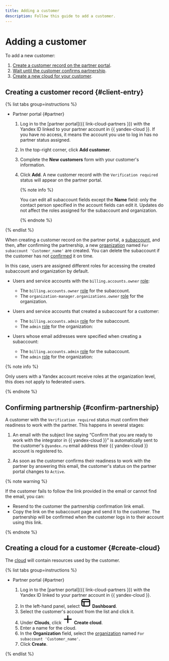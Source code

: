 ```yaml
---
title: Adding a customer
description: Follow this guide to add a customer.
---
```


# Adding a customer

To add a new customer:

1. [Create a customer record on the partner portal](#client-entry).
1. [Wait until the customer confirms partnership](#confirm-partnership).
1. [Create a new cloud for your customer](#create-cloud).

## Creating a customer record {#client-entry}

{% list tabs group=instructions %}

- Partner portal {#partner}

  1. Log in to the [partner portal]({{ link-cloud-partners }}) with the Yandex ID linked to your partner account in {{ yandex-cloud }}. If you have no access, it means the account you use to log in has no partner status assigned.
  1. In the top-right corner, click **Add customer**.
  1. Complete the **New customers** form with your customer's information.
  1. Click **Add**. A new customer record with the `Verification required` status will appear on the partner portal.

     {% note info %}

     You can edit all subaccount fields except the **Name** field: only the contact person specified in the account fields can edit it. Updates do not affect the roles assigned for the subaccount and organization.

     {% endnote %}

{% endlist %}

When creating a customer record on the partner portal, a [subaccount](../terms.md#sub-account), and then, after confirming the partnership, a new [organization](../../organization/) named `For subaccount 'Customer_name'` are created. You can delete the subaccount if the customer has not [confirmed](#confirm-partnership) it on time.

In this case, users are assigned different roles for accessing the created subaccount and organization by default.

* Users and service accounts with the `billing.accounts.owner` [role](../security/index.md#billing-accounts-owner):
   * The `billing.accounts.owner` [role](../security/index.md#billing-accounts-owner) for the subaccount.
   * The `organization-manager.organizations.owner` [role](../../iam/roles-reference.md#organization-manager-organizations-owner) for the organization.

* Users and service accounts that created a subaccount for a customer:
   * The `billing.accounts.admin` [role](../security/index.md#billing-accounts-admin) for the subaccount.
   * The `admin` [role](../../iam/roles-reference.md#admin) for the organization:

* Users whose email addresses were specified when creating a subaccount:
   * The `billing.accounts.admin` [role](../security/index.md#billing-accounts-admin) for the subaccount.
   * The `admin` [role](../../iam/roles-reference.md#admin) for the organization:

{% note info %}

Only users with a Yandex account receive roles at the organization level, this does not apply to federated users.

{% endnote %}

## Confirming partnership {#confirm-partnership}

A customer with the `Verification required` status must confirm their readiness to work with the partner. This happens in several stages:

1. An email with the subject line saying <q>Confirm that you are ready to work with the integrator in {{ yandex-cloud }}</q> is automatically sent to the customer's `@yandex.ru` email address their {{ yandex-cloud }} account is registered to.

1. As soon as the customer confirms their readiness to work with the partner by answering this email, the customer's status on the partner portal changes to `Active`.

{% note warning %}

If the customer fails to follow the link provided in the email or cannot find the email, you can:

* Resend to the customer the partnership confirmation link email.
* Copy the link on the subaccount page and send it to the customer. The partnership will be confirmed when the customer logs in to their account using this link.

{% endnote %}

## Creating a cloud for a customer {#create-cloud}

The [cloud](../../resource-manager/concepts/resources-hierarchy.md#cloud) will contain resources used by the customer.

{% list tabs group=instructions %}


- Partner portal {#partner}

  1. Log in to the [partner portal]({{ link-cloud-partners }}) with the Yandex ID linked to your partner account in {{ yandex-cloud }}.
  1. In the left-hand panel, select ![icon](../../_assets/console-icons/layout-header-side-content.svg) **Dashboard**.
  1. Select the customer's account from the list and click it.
  1. Under **Clouds**, click ![icon](../../_assets/console-icons/plus.svg) **Create cloud**.
  1. Enter a name for the cloud.
  1. In the **Organization** field, select the [organization](../../organization/quickstart.md) named `For subaccount 'Customer_name'`.
  1. Click **Create**.

{% endlist %}
